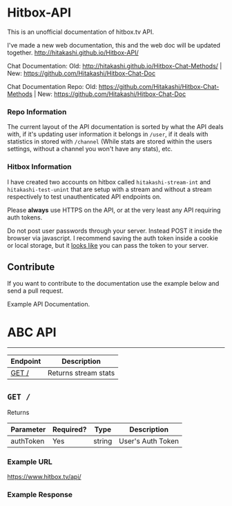 Hitbox-API
==========

This is an unofficial documentation of hitbox.tv API. 

I've made a new web documentation, this and the web doc will be updated together. http://hitakashi.github.io/Hitbox-API/

Chat Documentation: Old: http://hitakashi.github.io/Hitbox-Chat-Methods/ | New: https://github.com/Hitakashi/Hitbox-Chat-Doc

Chat Documentation Repo: Old: https://github.com/Hitakashi/Hitbox-Chat-Methods | New: https://github.com/Hitakashi/Hitbox-Chat-Doc

### Repo Information

The current layout of the API documentation is sorted by what the API deals with, if it's updating user information it belongs in `/user`, if it deals with statistics in stored with `/channel` (While stats are stored within the users settings, without a channel you won't have any stats), etc.



### Hitbox Information

I have created two accounts on hitbox called `hitakashi-stream-int` and `hitakashi-test-unint` that are setup with a stream and without a stream respectively to test unauthenticated API endpoints on.

Please **always** use HTTPS on the API, or at the very least any API requiring auth tokens.

Do not post user passwords through your server. Instead POST it inside the browser via javascript. I recommend saving the auth token inside a cookie or local storage, but it [looks like](https://www.reddit.com/r/hitbox/comments/2flgvy/tnotifier_beta_has_begun/ckai8z6) you can pass the token to your server.

## Contribute

If you want to contribute to the documentation use the example below and send a pull request.

Example API Documentation.

# ABC API
***


| Endpoint | Description |
| ---- | --------------- |
| [GET /](/.md#get-) | Returns stream stats |

## `GET /`

Returns

| Parameter | Required? | Type | Description |
| --- | --- | --- | --- |
| authToken | Yes | string | User's Auth Token |

### Example URL

https://www.hitbox.tv/api/

### Example Response 

```javascript

```
